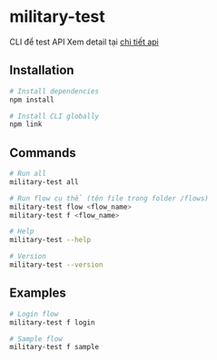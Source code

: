 # military-test

CLI để test API
Xem detail tại [chi tiết api](API_SUMMARY.md)

## Installation

```bash
# Install dependencies
npm install

# Install CLI globally
npm link
```

## Commands

```bash
# Run all
military-test all

# Run flow cụ thể (tên file trong folder /flows)
military-test flow <flow_name>
military-test f <flow_name>

# Help
military-test --help

# Version
military-test --version
```

## Examples

```bash
# Login flow
military-test f login

# Sample flow
military-test f sample
